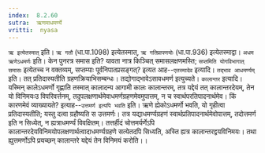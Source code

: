 ```yaml
---
index:  8.2.60
sutra:  ऋणमाधमर्ण्ये
vritti:  nyasa
---
```


`ऋ इत्येतस्मात्` इति। `ऋ गतौ` (धा.पा.1098) इत्येतस्मात्, `ऋ गतिप्रापणयोः` (धा.पा.936) इत्येतस्माद्वा।
`अधम ऋणेऽधमर्णः` इति। केन पुनरत्र समास इति? यावता नात्र किञ्चित् समासलक्षणमस्ति; `सप्तमिति योगविभागात् समासः` इत्येतच्च न वक्तव्यम्, सप्तम्याः पूर्वनिपातप्रसङ्गत्? इत्यत आह--`एतस्मादेव` इत्यादि। `तद्भाव आधमर्ण्यम्` इति। तत् प्रतिदास्यतीति ग्रहणक्रियाभिसम्बन्धः। तद्योगाद्भावेऽसावधमर्ण इत्युच्यते। `कालान्तर` इत्यादि। यस्मिन् कालेऽधमर्णो गृह्णाति तस्मात् कालादन्य आगामी कालः कालान्तरम्, तत्र यद्देयं तत् कालान्तरदेयम्, तेन यो विनिमयःउ विपरिवर्त्तनम्, तदुपलक्षणार्थमेवाधमर्णग्रहणमेवमुपात्तम्, न च स्वार्थपरतिपादनार्थमेव। किं कारणमेवं व्याख्यायते? इत्याह--`उत्तमर्ण इत्यपि भवति` इति। ऋणे ह्येकोऽधमर्णो भवति, यो गृहीत्वा प्रतिदास्यतीति; यस्तु दत्वा ग्रहौष्यति स उत्तमर्णः। तत्र यद्याधमर्ण्यग्रहणं स्वार्थप्रतिपादनार्थमेवोपात्तम्, तदोत्तमर्ण इति न सिध्येत्, न ह्यत्राधमर्ण्यं विवक्षितम्। तत्तर्हीदं चोत्तमर्यर्णेऽपि कालान्तरदेयविनिमयोपलक्षणार्थत्वादाधमर्ण्यग्रहणे सत्येतदपि सिध्यति, अस्ति ह्यत्र कालान्तरद्वयविनिमयः। तथा ह्युत्तमर्णोऽपि प्रयच्छन् कालान्तरे यद्देयं तेन विनिमयं करोति।।

